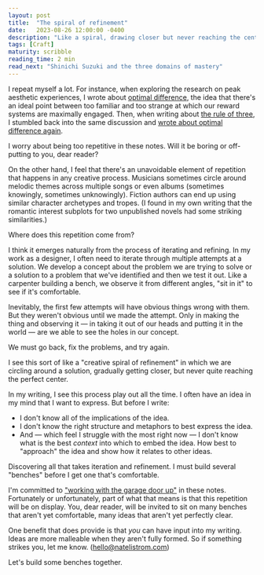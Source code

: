 ```yaml
---
layout: post
title:  "The spiral of refinement"
date:   2023-08-26 12:00:00 -0400
description: "Like a spiral, drawing closer but never reaching the center, creative work involves iteration and refinement."
tags: [Craft]
maturity: scribble
reading_time: 2 min
read_next: "Shinichi Suzuki and the three domains of mastery"
---
```


<p class="dropCap">I repeat myself a lot. For instance, when exploring the research on peak aesthetic experiences, I wrote about <a href="{% post_url 2022-05-09-pae-content-2 %}">optimal difference</a>, the idea that there's an ideal point between too familiar and too strange at which our reward systems are maximally engaged. Then, when writing about <a href="{% post_url 2023-07-04-rule-of-three %}">the rule of three</a>, I stumbled back into the same discussion and <a href="{% post_url 2023-08-24-optimal-difference %}">wrote about optimal difference again</a>.</p>

I worry about being too repetitive in these notes. Will it be boring or off-putting to you, dear reader?

On the other hand, I feel that there's an unavoidable element of repetition that happens in any creative process. Musicians sometimes circle around melodic themes across multiple songs or even albums (sometimes knowingly, sometimes unknowingly). Fiction authors can end up using similar character archetypes and tropes. (I found in my own writing that the romantic interest subplots for two unpublished novels had some striking similarities.)

Where does this repetition come from?

I think it emerges naturally from the process of iterating and refining. In my work as a designer, I often need to iterate through multiple attempts at a solution. We develop a concept about the problem we are trying to solve or a solution to a problem that we've identified and then we test it out. Like a carpenter building a bench, we observe it from different angles, "sit in it" to see if it's comfortable.

Inevitably, the first few attempts will have obvious things wrong with them. But they weren't obvious until we made the attempt. Only in making the thing and observing it — in taking it out of our heads and putting it in the world — are we able to see the holes in our concept.

We must go back, fix the problems, and try again.

I see this sort of like a "creative spiral of refinement" in which we are circling around a solution, gradually getting closer, but never quite reaching the perfect center.

In my writing, I see this process play out all the time. I often have an idea in my mind that I want to express. But before I write: 

- I don't know all of the implications of the idea. 
- I don't know the right structure and metaphors to best express the idea. 
- And — which feel I struggle with the most right now — I don't know what is the best _context_ into which to embed the idea. How best to "approach" the idea and show how it relates to other ideas.

Discovering all that takes iteration and refinement. I must build several "benches" before I get one that's comfortable.

I'm committed to ["working with the garage door up"](https://notes.andymatuschak.org/zCMhncA1iSE74MKKYQS5PBZ) in these notes. Fortunately or unfortunately, part of what that means is that this repetition will be on display. You, dear reader, will be invited to sit on many benches that aren't yet comfortable, many ideas that aren't yet perfectly clear.

One benefit that does provide is that _you_ can have input into my writing. Ideas are more malleable when they aren't fully formed. So if something strikes you, let me know. (<a href="mailto:hello@natelistrom.com">hello@natelistrom.com</a>)

Let's build some benches together.